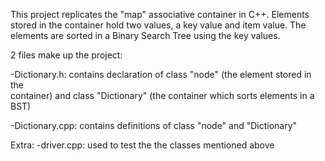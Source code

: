 This project replicates the "map" associative container in C++.
Elements stored in the container hold two values, a key value and item value.
The elements are sorted in a Binary Search Tree using the key values.

2 files make up the project:

-Dictionary.h: contains declaration of class "node" (the element stored in the 	
container) and class "Dictionary" (the container which sorts elements in a BST)

-Dictionary.cpp: contains definitions of class "node" and "Dictionary"

Extra:
-driver.cpp: used to test the the classes mentioned above
